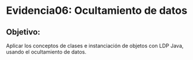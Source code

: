 # Evidencia06: Ocultamiento de datos

## Objetivo: 
Aplicar los conceptos de clases e instanciación de objetos con LDP Java, usando el ocultamiento de datos.